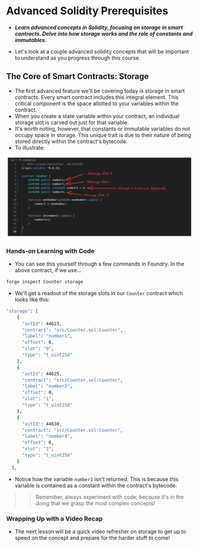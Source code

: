 # Advanced Solidity Prerequisites
- ***Learn advanced concepts in Solidity, focusing on storage in smart contracts. Delve into how storage works and the role of constants and immutables.***

- Let's look at a couple advanced solidity concepts that will be important to understand as you progress through this course.

## The Core of Smart Contracts: Storage
- The first advanced feature we'll be covering today is storage in smart contracts. Every smart contract includes this integral element. This critical component is the space allotted to your variables within the contract.
- When you create a state variable within your contract, an individual storage slot is carved out just for that variable.
- It's worth noting, however, that constants or immutable variables do not occupy space in storage. This unique trait is due to their nature of being stored directly within the contract's bytecode.
- To illustrate:

![alt text](<Images/image copy 4.png>)

### Hands-on Learning with Code
- You can see this yourself through a few commands in Foundry. In the above contract, if we use...

```bash
forge inspect Counter storage
```

- We'll get a readout of the storage slots in our `Counter` contract which looks like this:

```bash
"storage": [
    {
      "astId": 44623,
      "contract": "src/Counter.sol:Counter",
      "label": "number1",
      "offset": 0,
      "slot": "0",
      "type": "t_uint256"
    },
    {
      "astId": 44625,
      "contract": "src/Counter.sol:Counter",
      "label": "number2",
      "offset": 0,
      "slot": "1",
      "type": "t_uint256"
    },
    {
      "astId": 44630,
      "contract": "src/Counter.sol:Counter",
      "label": "number4",
      "offset": 0,
      "slot": "2",
      "type": "t_uint256"
    }
  ],
```

- Notice how the variable `number3` isn't returned. This is because this variable is contained as a constant within the contract's bytecode.

>> Remember, always experiment with code, because it's in the _doing_ that we grasp the most complex concepts!

### Wrapping Up with a Video Recap
- The next lesson will be a quick video refresher on storage to get up to speed on the concept and prepare for the harder stuff to come!
